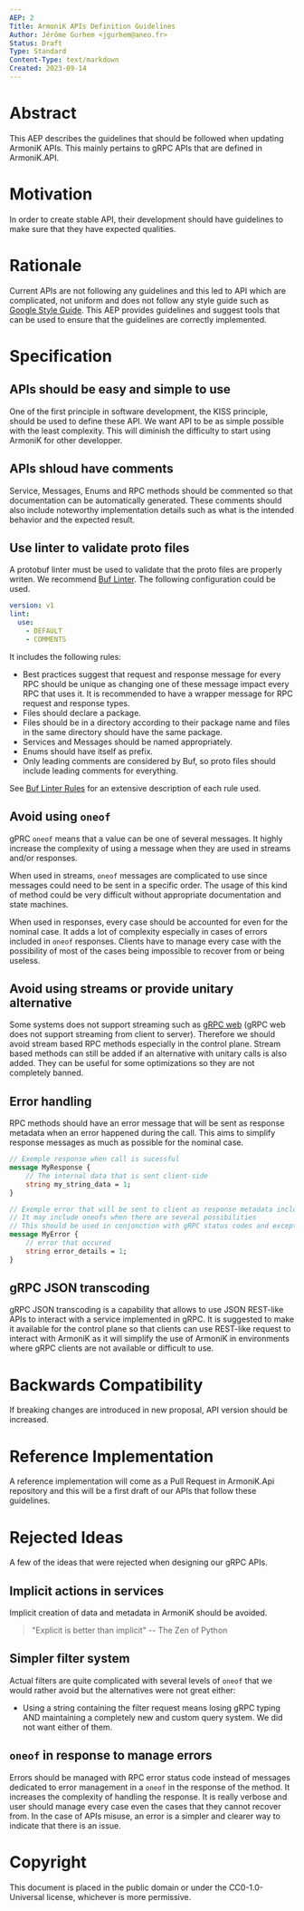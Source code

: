 ```yaml
---
AEP: 2
Title: ArmoniK APIs Definition Guidelines
Author: Jérôme Gurhem <jgurhem@aneo.fr>
Status: Draft
Type: Standard
Content-Type: text/markdown
Created: 2023-09-14
---
```



# Abstract

This AEP describes the guidelines that should be followed when updating ArmoniK APIs.
This mainly pertains to gRPC APIs that are defined in ArmoniK.API.

# Motivation

In order to create stable API, their development should have guidelines to make sure that they have expected qualities.

# Rationale

Current APIs are not following any guidelines and this led to API which are complicated, not uniform and does not follow any style guide such as [Google Style Guide](https://protobuf.dev/programming-guides/style/).
This AEP provides guidelines and suggest tools that can be used to ensure that the guidelines are correctly implemented.

# Specification

## APIs should be easy and simple to use

One of the first principle in software development, the KISS principle, should be used to define these API. We want API to be as simple possible with the least complexity. This will diminish the difficulty to start using ArmoniK for other developper.

## APIs shloud have comments

Service, Messages, Enums and RPC methods should be commented so that documentation can be automatically generated.
These comments should also include noteworthy implementation details such as what is the intended behavior and the expected result.

## Use linter to validate proto files

A protobuf linter must be used to validate that the proto files are properly writen. We recommend  [Buf Linter](https://buf.build/docs/lint/overview).
The following configuration could be used.

```yaml
version: v1
lint:
  use:
    - DEFAULT
    - COMMENTS
```

It includes the following rules:

- Best practices suggest that request and response message for every RPC should be unique as changing one of these message impact every RPC that uses it.
It is recommended to have a wrapper message for RPC request and response types.
- Files should declare a package.
- Files should be in a directory according to their package name and files in the same directory should have the same package.
- Services and Messages should be named appropriately.
- Enums should have itself as prefix.
- Only leading comments are considered by Buf, so proto files should include leading comments for everything.

See [Buf Linter Rules](https://buf.build/docs/lint/rules) for an extensive description of each rule used.

## Avoid using `oneof`

gPRC `oneof` means that a value can be one of several messages.
It highly increase the complexity of using a message when they are used in streams and/or responses.

When used in streams, `oneof` messages are complicated to use since messages could need to be sent in a specific order.
The usage of this kind of method could be very difficult without appropriate documentation and state machines.

When used in responses, every case should be accounted for even for the nominal case.
It adds a lot of complexity especially in cases of errors included in `oneof` responses.
Clients have to manage every case with the possibility of most of the cases being impossible to recover from or being useless.

## Avoid using streams or provide unitary alternative

Some systems does not support streaming such as [gRPC web](https://github.com/grpc/grpc-web) (gRPC web does not support streaming from client to server).
Therefore we should avoid stream based RPC methods especially in the control plane.
Stream based methods can still be added if an alternative with unitary calls is also added.
They can be useful for some optimizations so they are not completely banned.

## Error handling

RPC methods should have an error message that will be sent as response metadata when an error happened during the call.
This aims to simplify response messages as much as possible for the nominal case.

```proto
// Exemple response when call is sucessful
message MyResponse {
    // The internal data that is sent client-side
    string my_string_data = 1;
}

// Exemple error that will be sent to client as response metadata included in the rpc error
// It may include oneofs when there are several possibilities
// This should be used in conjonction with gRPC status codes and exceptions
message MyError {
    // error that occured
    string error_details = 1;
}
```

## gRPC JSON transcoding

gRPC JSON transcoding is a capability that allows to use JSON REST-like APIs to interact with a service implemented in gRPC.
It is suggested to make it available for the control plane so that clients can use REST-like request to interact with ArmoniK as it will simplify the use of ArmoniK in environments where gRPC clients are not available or difficult to use.

# Backwards Compatibility

If breaking changes are introduced in new proposal, API version should be increased.

# Reference Implementation

A reference implementation will come as a Pull Request in ArmoniK.Api repository and this will be a first draft of our APIs that follow these guidelines.

# Rejected Ideas

A few of the ideas that were rejected when designing our gRPC APIs.

## Implicit actions in services

Implicit creation of data and metadata in ArmoniK should be avoided.

> "Explicit is better than implicit" -- The Zen of Python

## Simpler filter system

Actual filters are quite complicated with several levels of `oneof` that we would rather avoid but the alternatives were not great either:

- Using a string containing the filter request means losing gRPC typing AND maintaining a completely new and custom query system.
We did not want either of them.

## `oneof` in response to manage errors

Errors should be managed with RPC error status code instead of messages dedicated to error management in a `oneof` in the response of the method.
It increases the complexity of handling the response.
It is really verbose and user should manage every case even the cases that they cannot recover from.
In the case of APIs misuse, an error is a simpler and clearer way to indicate that there is an issue.

# Copyright

This document is placed in the public domain or under the CC0-1.0-Universal license, whichever is more permissive.
